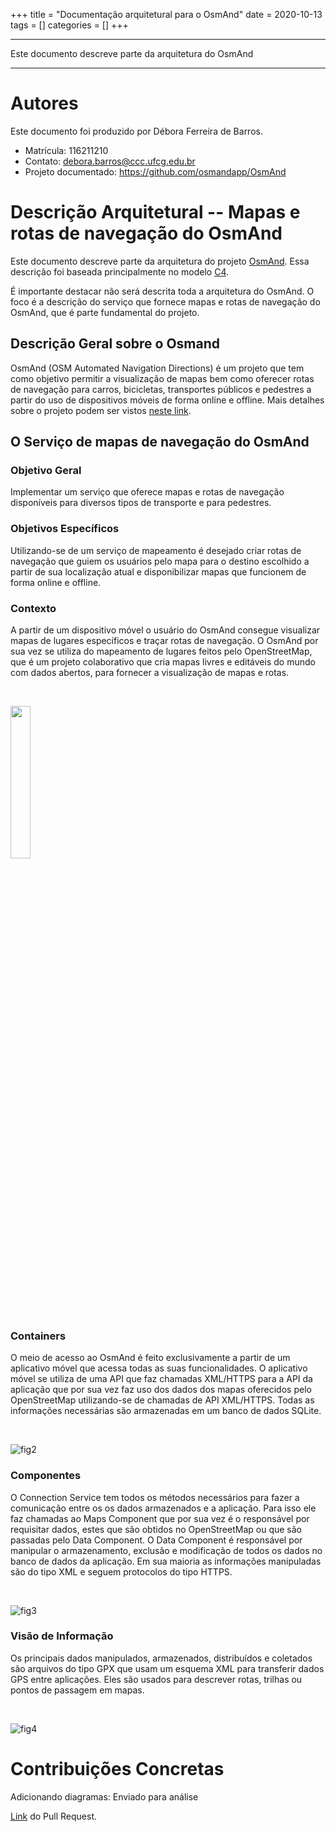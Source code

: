 +++
title = "Documentação arquitetural para o OsmAnd"
date = 2020-10-13
tags = []
categories = []
+++

***

Este documento descreve parte da arquitetura do OsmAnd

***

# Autores

Este documento foi produzido por Débora Ferreira de Barros.

- Matrícula: 116211210
- Contato: debora.barros@ccc.ufcg.edu.br
- Projeto documentado: https://github.com/osmandapp/OsmAnd

# Descrição Arquitetural -- Mapas e rotas de navegação do OsmAnd

 Este documento descreve parte da arquitetura do projeto [OsmAnd](https://github.com/osmandapp/OsmAnd). Essa descrição foi baseada principalmente no modelo [C4](https://c4model.com/).

 É importante destacar não será descrita toda a arquitetura do OsmAnd. O foco é a descrição do serviço que fornece mapas e rotas de navegação do OsmAnd, que é parte fundamental do projeto.

## Descrição Geral sobre o Osmand

 OsmAnd (OSM Automated Navigation Directions) é um projeto que tem como objetivo permitir a visualização de mapas bem como oferecer rotas de navegação para carros, bicicletas, transportes públicos e pedestres a partir do uso de dispositivos móveis de forma online e offline. Mais detalhes sobre o projeto podem ser vistos [neste link](https://osmand.net/).

## O Serviço de mapas de navegação do OsmAnd

### Objetivo Geral
 
 Implementar um serviço que oferece mapas e rotas de navegação disponíveis para diversos tipos de transporte e para pedestres.

### Objetivos Específicos

Utilizando-se de um serviço de mapeamento é desejado criar rotas de navegação que guiem os usuários pelo mapa para o destino escolhido a partir de sua localização atual e disponibilizar mapas que funcionem de forma online e offline. 

### Contexto

 A partir de um dispositivo móvel o usuário do OsmAnd consegue visualizar mapas de lugares específicos e traçar rotas de navegação. O OsmAnd por sua vez se utiliza do mapeamento de lugares feitos pelo OpenStreetMap, que é um projeto colaborativo que cria mapas livres e editáveis do mundo com dados abertos, para fornecer a visualização de mapas e rotas.

&nbsp;

<img class="center" src="osmand-context.jpg" style="width:25%">

### Containers

O meio de acesso ao OsmAnd é feito exclusivamente a partir de um aplicativo móvel que acessa todas as suas funcionalidades. O aplicativo móvel se utiliza de uma API que faz chamadas XML/HTTPS  para a API da aplicação que por sua vez faz uso dos dados dos mapas oferecidos pelo OpenStreetMap utilizando-se de chamadas de API XML/HTTPS. Todas as informações necessárias são armazenadas em um banco de dados SQLite.

&nbsp;

![fig2](osmand-container.jpg)


### Componentes

O Connection Service tem todos os métodos necessários para fazer a comunicação entre os os dados armazenados e a aplicação. Para isso ele faz chamadas ao Maps Component que por sua vez é o responsável por requisitar dados, estes que são obtidos no OpenStreetMap ou que são passadas pelo Data Component. O Data Component é responsável por manipular o armazenamento, exclusão e modificação de todos os dados no banco de dados da aplicação. Em sua maioria as informações manipuladas são do tipo XML e seguem protocolos do tipo HTTPS. 

&nbsp;

![fig3](osmand-componentes.jpg)
 
 
### Visão de Informação

Os principais dados manipulados, armazenados, distribuídos e coletados são arquivos do tipo GPX que usam um esquema XML para transferir dados GPS entre aplicações. Eles são usados para descrever rotas, trilhas ou pontos de passagem em mapas.

&nbsp;

![fig4](GPX-maquina-de-estados.jpg)


# Contribuições Concretas

Adicionando diagramas: Enviado para análise 

[Link](https://github.com/osmandapp/OsmAnd/pull/10019) do Pull Request.
